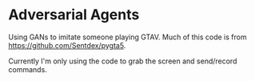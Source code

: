 # Adversarial Agents
Using GANs to imitate someone playing GTAV.
Much of this code is from https://github.com/Sentdex/pygta5.

Currently I'm only using the code to grab the screen and send/record commands.
